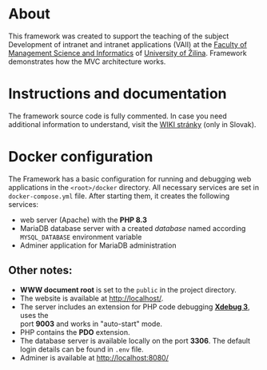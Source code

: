 # About

This framework was created to support the teaching of the subject Development of intranet and intranet applications 
(VAII) at the [Faculty of Management Science and Informatics](https://www.fri.uniza.sk/) of
[University of Žilina](https://www.uniza.sk/). Framework demonstrates how the MVC architecture works.

# Instructions and documentation 

The framework source code is fully commented. In case you need additional information to understand,
visit the [WIKI stránky](https://github.com/thevajko/vaiicko/wiki/00-%C3%9Avodn%C3%A9-inform%C3%A1cie) (only in Slovak).

# Docker configuration

The Framework has a basic configuration for running and debugging web applications in the `<root>/docker` directory. 
All necessary services are set in `docker-compose.yml` file. After starting them, it creates the following services:

- web server (Apache) with the __PHP 8.3__ 
- MariaDB database server with a created _database_ named according `MYSQL_DATABASE` environment variable
- Adminer application for MariaDB administration

## Other notes:

- __WWW document root__ is set to the `public` in the project directory.
- The website is available at [http://localhost/](http://localhost/).
- The server includes an extension for PHP code debugging [__Xdebug 3__](https://xdebug.org/), uses the  
  port __9003__ and works in "auto-start" mode.
- PHP contains the __PDO__ extension.
- The database server is available locally on the port __3306__. The default login details can be found in `.env` file.
- Adminer is available at [http://localhost:8080/](http://localhost:8080/)

